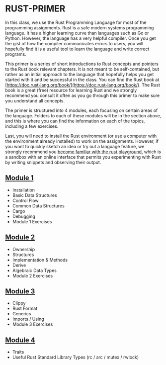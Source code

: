 # RUST-PRIMER

In this class, we use the Rust Programming Language for most of the programming assignments. Rust is a safe modern systems programming language. It has a higher learning curve than languages such as Go or Python. However, the language has a very helpful compiler. Once you get the gist of how the compiler communicates errors to users, you will hopefully find it is a useful tool to learn the language and write correct programs.

This primer is a series of short introductions to Rust concepts and pointers to the Rust book relevant chapters. It is not meant to be self-contained, but rather as an initial approach to the language that hopefully helps you get started with it and be successful in the class. You can find the Rust book at [https://doc.rust-lang.org/book/](https://doc.rust-lang.org/book/). The Rust book is a great (free) resource for learning Rust and we strongly recommend you consult it often as you go through this primer to make sure you understand all concepts.

The primer is structured into 4 modules, each focusing on certain areas of the language. Folders to each of these modules will be in the section above, and this is where you can find the information on each of the topics, including a few exercises.

Last, you will need to install the Rust environment (or use a computer with the environment already installed) to work on the assignments. However, if you want to quickly sketch an idea or try out a language feature, we strongly recommend you [become familiar with the rust playground](https://play.rust-lang.org), which is a sandbox with an online interface that permits you experimenting with Rust by writing snippets and observing their output.

## [Module 1](/module_1/README.md)
- Installation
- Basic Data Structures
- Control Flow
- Common Data Structures
- Cargo
- Debugging
- Module 1 Exercises

## [Module 2](/module_2/README.md)
- Ownership
- Structures
- Implementation & Methods
- Derive
- Algebraic Data Types
- Module 2 Exercises

## [Module 3](/module_3/README.md)
- Clippy
- Rust Format
- Generics
- Imports / Using
- Module 3 Exercises

## [Module 4](/module_4/README.md)
- Traits
- Useful Rust Standard Library Types (rc / arc / mutex / rwlock)
